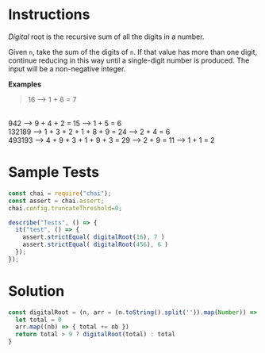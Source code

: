 # **Instructions**

*Digital* root is the recursive sum of all the digits in a number.

Given ``n``, take the sum of the digits of ``n``. If that value has more than one digit, continue reducing in this way until a single-digit number is produced. The input will be a non-negative integer.

**Examples**

>    16  -->  1 + 6 = 7
 <br>
 942  -->  9 + 4 + 2 = 15  -->  1 + 5 = 6
 <br>
 132189  -->  1 + 3 + 2 + 1 + 8 + 9 = 24  -->  2 + 4 = 6
 <br>
 493193  -->  4 + 9 + 3 + 1 + 9 + 3 = 29  -->  2 + 9 = 11  -->  1 + 1 = 2

# **Sample Tests**

```js
const chai = require("chai");
const assert = chai.assert;
chai.config.truncateThreshold=0;

describe("Tests", () => {
  it("test", () => {
    assert.strictEqual( digitalRoot(16), 7 )
    assert.strictEqual( digitalRoot(456), 6 )
  });
});
```

# **Solution**

```js
const digitalRoot = (n, arr = (n.toString().split('')).map(Number)) => {
  let total = 0
  arr.map((nb) => { total += nb })
  return total > 9 ? digitalRoot(total) : total
}
```
